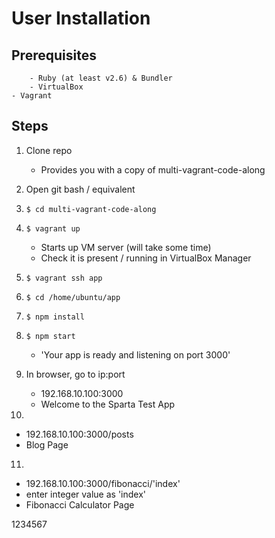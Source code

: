 # User Installation

## Prerequisites
		- Ruby (at least v2.6) & Bundler
		- VirtualBox
    - Vagrant

## Steps

1) Clone repo
	- Provides you with a copy of multi-vagrant-code-along
2) Open git bash / equivalent
3) `$ cd multi-vagrant-code-along`
4) `$ vagrant up`
	- Starts up VM server (will take some time)
	- Check it is present / running in VirtualBox Manager

5) `$ vagrant ssh app`
6) `$ cd /home/ubuntu/app`
7) `$ npm install`
8) `$ npm start`
	- 'Your app is ready and listening on port 3000'
9) In browser, go to ip:port
	- 192.168.10.100:3000
	- Welcome to the Sparta Test App
10)
  - 192.168.10.100:3000/posts
  - Blog Page
11)
  - 192.168.10.100:3000/fibonacci/'index'
  - enter integer value as 'index'
  - Fibonacci Calculator Page

  1234567
